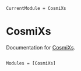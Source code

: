 ```@meta
CurrentModule = CosmiXs
```

# CosmiXs

Documentation for [CosmiXs](https://github.com/aurelio-amerio/CosmiXs).

```@index
```

```@autodocs
Modules = [CosmiXs]
```
